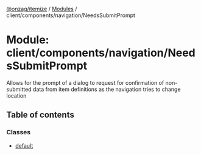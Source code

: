 [@onzag/itemize](../README.md) / [Modules](../modules.md) / client/components/navigation/NeedsSubmitPrompt

# Module: client/components/navigation/NeedsSubmitPrompt

Allows for the prompt of a dialog to request for confirmation of non-submitted
data from item definitions as the navigation tries to change location

## Table of contents

### Classes

- [default](../classes/client_components_navigation_NeedsSubmitPrompt.default.md)
